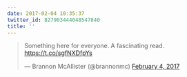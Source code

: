```yaml
---
date: 2017-02-04 10:35:37
twitter_id: 827903444048547840
title: ''
---
```


<blockquote class="twitter-tweet"><p lang="en" dir="ltr">Something here for everyone. A fascinating read. <a href="https://t.co/sgfNXDfpYs">https://t.co/sgfNXDfpYs</a></p>&mdash; Brannon McAllister (@brannonmc) <a href="https://twitter.com/brannonmc/status/827891361231814656?ref_src=twsrc%5Etfw">February 4, 2017</a></blockquote>
<script async src="https://platform.twitter.com/widgets.js" charset="utf-8"></script>
